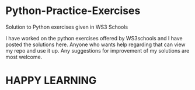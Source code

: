 # Python-Practice-Exercises
Solution to Python exercises given in WS3 Schools

I have worked on the python exercises offered by WS3schools and I have posted the solutions here. 
Anyone who wants help regarding that can view my repo and use it up. 
Any suggestions for improvement of my solutions are most welcome.

# HAPPY LEARNING 
